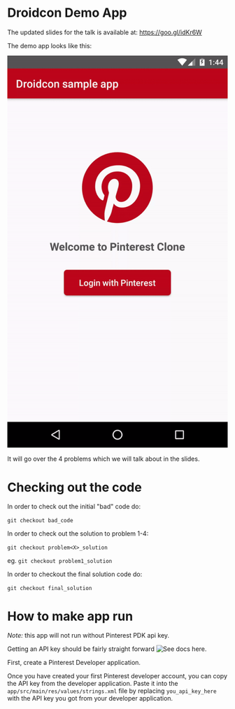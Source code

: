 Droidcon Demo App
=====

The updated slides for the talk is available at: https://goo.gl/idKr6W

The demo app looks like this:  

![alt text](demo_app.gif)

It will go over the 4 problems which we will talk about in the slides. 


Checking out the code
=====

In order to check out the initial "bad" code do: 

`git checkout bad_code`

In order to check out the solution to problem 1-4: 

`git checkout problem<X>_solution`

eg. `git checkout problem1_solution`

In order to checkout the final solution code do:

`git checkout final_solution`



How to make app run
=====
*Note:* this app will not run without Pinterest PDK api key. 

Getting an API key should be fairly straight forward ![See docs here](https://developers.pinterest.com/docs/sdks/android/). 

First, create a Pinterest Developer application.

Once you have created your first Pinterest developer account, you can copy the API key from the developer application. Paste it into the `app/src/main/res/values/strings.xml` file by replacing `you_api_key_here` with the API key you got from your developer application.

